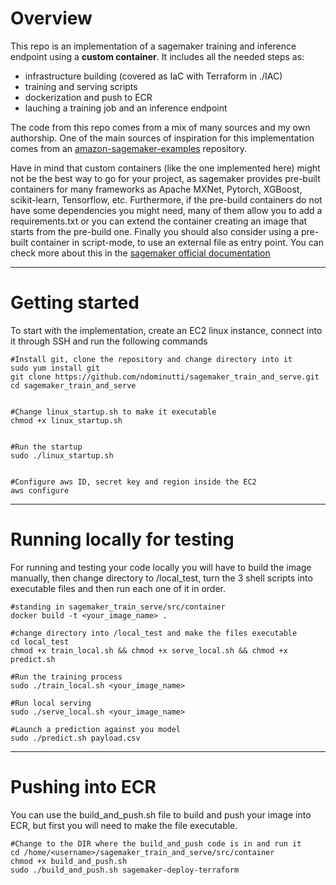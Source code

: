 # Overview
This repo is an implementation of a sagemaker training and inference endpoint using a __custom container__. It includes all the needed steps as:
* infrastructure building (covered as IaC with Terraform in ./IAC)
* training and serving scripts
* dockerization and push to ECR
* lauching a training job and an inference endpoint 

The code from this repo comes from a mix of many sources and my own authorship. One of the main sources of inspiration for this implementation comes from an [amazon-sagemaker-examples](https://github.com/aws/amazon-sagemaker-examples/tree/main) repository. 

Have in mind that custom containers (like the one implemented here) might not be the best way to go for your project, as sagemaker provides pre-built containers for many frameworks as Apache MXNet, Pytorch, XGBoost, scikit-learn, Tensorflow, etc. Furthermore, if the pre-build containers do not have some dependencies you might need, many of them allow you to add a requirements.txt or you can extend the container creating an image that starts from the pre-build one. Finally you should also consider using a pre-built container in script-mode, to use an external file as entry point. You can check more about this in the [sagemaker official documentation](https://docs.aws.amazon.com/pdfs/sagemaker/latest/dg/sagemaker-dg.pdf)

---

# Getting started
To start with the implementation, create an EC2 linux instance, connect into it through SSH and run the following commands

```
#Install git, clone the repository and change directory into it
sudo yum install git
git clone https://github.com/ndominutti/sagemaker_train_and_serve.git
cd sagemaker_train_and_serve


#Change linux_startup.sh to make it executable
chmod +x linux_startup.sh


#Run the startup
sudo ./linux_startup.sh


#Configure aws ID, secret key and region inside the EC2
aws configure
```

---

# Running locally for testing 
For running and testing your code locally you will have to build the image manually, then change directory to /local_test, turn the 3 shell scripts into executable files and then run each one of it in order.
```
#standing in sagemaker_train_serve/src/container
docker build -t <your_image_name> .

#change directory into /local_test and make the files executable
cd local_test
chmod +x train_local.sh && chmod +x serve_local.sh && chmod +x predict.sh

#Run the training process
sudo ./train_local.sh <your_image_name>

#Run local serving
sudo ./serve_local.sh <your_image_name>

#Launch a prediction against you model
sudo ./predict.sh payload.csv
```

---

# Pushing into ECR
You can use the build_and_push.sh file to build and push your image into ECR, but first you will need to make the file executable.
```
#Change to the DIR where the build_and_push code is in and run it
cd /home/<username>/sagemaker_train_and_serve/src/container
chmod +x build_and_push.sh
sudo ./build_and_push.sh sagemaker-deploy-terraform
```